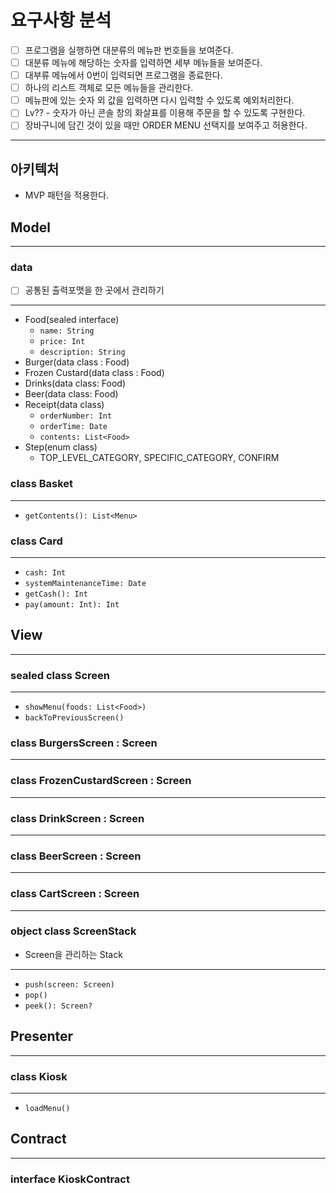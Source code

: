 # 요구사항 분석

- [ ] 프로그램을 실행하면 대분류의 메뉴판 번호들을 보여준다.
- [ ] 대분류 메뉴에 해당하는 숫자를 입력하면 세부 메뉴들을 보여준다.
- [ ] 대부류 메뉴에서 0번이 입력되면 프로그램을 종료한다.
- [ ] 하나의 리스트 객체로 모든 메뉴들을 관리한다.
- [ ] 메뉴판에 있는 숫자 외 값을 입력하면 다시 입력할 수 있도록 예외처리한다.
- [ ] Lv?? - 숫자가 아닌 콘솔 창의 화살표를 이용해 주문을 할 수 있도록 구현한다.
- [ ] 장바구니에 담긴 것이 있을 때만 ORDER MENU 선택지를 보여주고 허용한다.
---

## 아키텍처

- MVP 패턴을 적용한다.

## Model

---

### data

- [ ] 공통된 출력포맷을 한 곳에서 관리하기
---
- Food(sealed interface)
    - `name: String`
    - `price: Int`
    - `description: String`
- Burger(data class : Food)
- Frozen Custard(data class : Food)
- Drinks(data class: Food)
- Beer(data class: Food)
- Receipt(data class)
  - `orderNumber: Int`
  - `orderTime: Date`
  - `contents: List<Food>`
- Step(enum class)
  - TOP_LEVEL_CATEGORY, SPECIFIC_CATEGORY, CONFIRM


### class Basket

---
- `getContents(): List<Menu>`

### class Card

---
- `cash: Int`
- `systemMaintenanceTime: Date`
- `getCash(): Int`
- `pay(amount: Int): Int`


## View

---

### sealed class Screen

---

- `showMenu(foods: List<Food>)`
- `backToPreviousScreen()`

### class BurgersScreen : Screen

---

### class FrozenCustardScreen : Screen

---

### class DrinkScreen : Screen

---

### class BeerScreen : Screen

---

### class CartScreen : Screen

---

### object class ScreenStack


- Screen을 관리하는 Stack

---

- `push(screen: Screen)`
- `pop()`
- `peek(): Screen?`

## Presenter

---

### class Kiosk

---
- `loadMenu()`

## Contract

---

### interface KioskContract